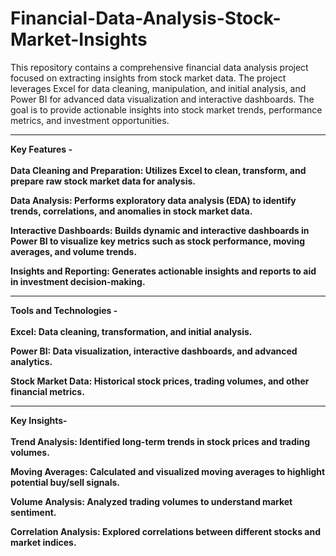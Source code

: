 # Financial-Data-Analysis-Stock-Market-Insights

This repository contains a comprehensive financial data analysis project focused on extracting insights from stock market data. The project leverages Excel for data cleaning, manipulation, and initial analysis, and Power BI for advanced data visualization and interactive dashboards. The goal is to provide actionable insights into stock market trends, performance metrics, and investment opportunities.
<hr>

<b>Key Features - <br>
<br>
Data Cleaning and Preparation: Utilizes Excel to clean, transform, and prepare raw stock market data for analysis.

Data Analysis: Performs exploratory data analysis (EDA) to identify trends, correlations, and anomalies in stock market data.

Interactive Dashboards: Builds dynamic and interactive dashboards in Power BI to visualize key metrics such as stock performance, moving averages, and volume trends.

Insights and Reporting: Generates actionable insights and reports to aid in investment decision-making.
<br>
<hr>
Tools and Technologies -<br>
<br>
Excel: Data cleaning, transformation, and initial analysis.

Power BI: Data visualization, interactive dashboards, and advanced analytics.

Stock Market Data: Historical stock prices, trading volumes, and other financial metrics.
<br>
<hr>
Key Insights- <br>
<br>
Trend Analysis: Identified long-term trends in stock prices and trading volumes.

Moving Averages: Calculated and visualized moving averages to highlight potential buy/sell signals.

Volume Analysis: Analyzed trading volumes to understand market sentiment.

Correlation Analysis: Explored correlations between different stocks and market indices.
